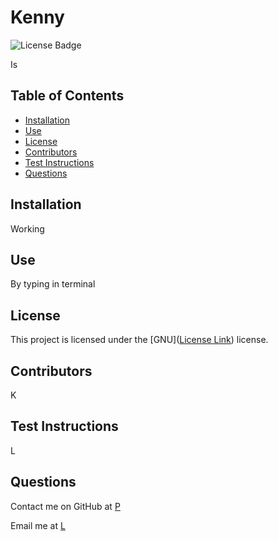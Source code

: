 # Kenny

![License Badge](https://img.shields.io/badge/License-GNU-blue)

Is

## Table of Contents

* [Installation](#installation)
* [Use](#use)
* [License](#license)
* [Contributors](#contributors)
* [Test Instructions](#test_instructions)
* [Questions](#questions)

## Installation

Working

## Use

By typing in terminal

## License

This project is licensed under the [GNU]([License Link](https://opensource.org/licenses/GNU)) license.

## Contributors

K

## Test Instructions

L

## Questions

Contact me on GitHub at [P](https://www.github.com/P)

Email me at [L](mailto:L)


